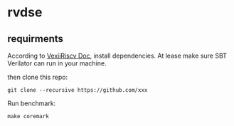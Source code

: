 # rvdse

## requirments
According to [VexiiRiscv Doc](https://spinalhdl.github.io/VexiiRiscv-RTD/master/VexiiRiscv/HowToUse/index.html#repo-setup), install dependencies.
At lease make sure SBT Verilator can run in your machine.

then clone this repo:
```
git clone --recursive https://github.com/xxx
```

Run benchmark:
```shell
make coremark
```